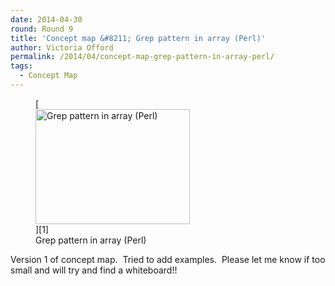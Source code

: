 ```yaml
---
date: 2014-04-30
round: Round 9
title: 'Concept map &#8211; Grep pattern in array (Perl)'
author: Victoria Offord
permalink: /2014/04/concept-map-grep-pattern-in-array-perl/
tags:
  - Concept Map
---
```

<figure id="attachment_6903" style="width: 247px;" class="wp-caption alignnone">[<img class="size-medium wp-image-6903" alt="Grep pattern in array (Perl)" src="http://files.software-carpentry.org/training-course/2014/04/photo2-300x225.jpg" width="247" height="184" />][1]<figcaption class="wp-caption-text">Grep pattern in array (Perl)</figcaption></figure> 
Version 1 of concept map.  Tried to add examples.  Please let me know if too small and will try and find a whiteboard!!

 [1]: http://files.software-carpentry.org/training-course/2014/04/photo2.jpg
